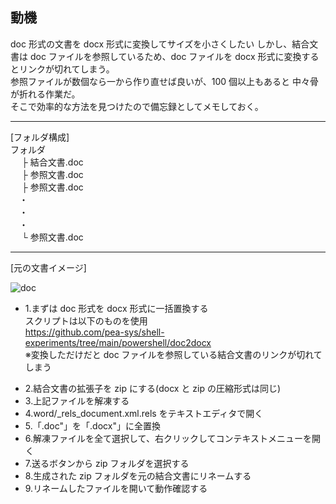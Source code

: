 ## 動機

doc 形式の文書を docx 形式に変換してサイズを小さくしたい
しかし、結合文書は doc ファイルを参照しているため、doc ファイルを docx 形式に変換するとリンクが切れてしまう。  
参照ファイルが数個なら一から作り直せば良いが、100 個以上もあると
中々骨が折れる作業だ。  
そこで効率的な方法を見つけたので備忘録としてメモしておく。

---

[フォルダ構成]  
フォルダ  
　 ├ 結合文書.doc  
　 ├ 参照文書.doc  
　 ├ 参照文書.doc  
　・  
　・  
　・  
　 └ 参照文書.doc

---

[元の文書イメージ]

![doc](https://github.com/pea-sys/office-experiments/assets/49807271/bc729723-2c2c-4974-a819-468381908729)

- 1.まずは doc 形式を docx 形式に一括置換する  
  スクリプトは以下のものを使用  
  https://github.com/pea-sys/shell-experiments/tree/main/powershell/doc2docx  
  ※変換しただけだと doc ファイルを参照している結合文書のリンクが切れてしまう

* 2.結合文書の拡張子を zip にする(docx と zip の圧縮形式は同じ)
* 3.上記ファイルを解凍する
* 4.word/\_rels_document.xml.rels をテキストエディタで開く
* 5.「.doc"」を「.docx"」に全置換
* 6.解凍ファイルを全て選択して、右クリックしてコンテキストメニューを開く
* 7.送るボタンから zip フォルダを選択する
* 8.生成された zip フォルダを元の結合文書にリネームする
* 9.リネームしたファイルを開いて動作確認する
